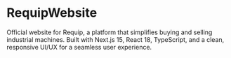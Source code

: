 # RequipWebsite
Official website for Requip, a platform that simplifies buying and selling industrial machines. Built with Next.js 15, React 18, TypeScript, and a clean, responsive UI/UX for a seamless user experience.
